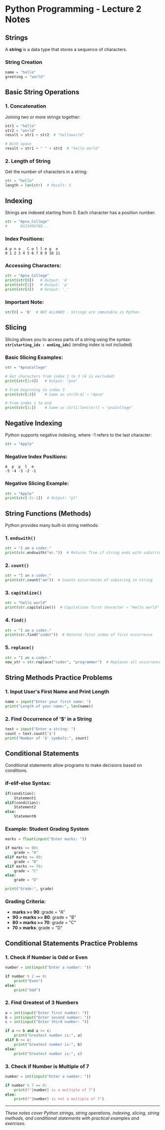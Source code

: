 # Python Programming - Lecture 2 Notes

## Strings

A **string** is a data type that stores a sequence of characters.

### String Creation
```python
name = "hello"
greeting = "world"
```

## Basic String Operations

### 1. Concatenation
Joining two or more strings together:

```python
str1 = "hello"
str2 = "world"
result = str1 + str2  # "helloworld"

# With space
result = str1 + " " + str2  # "hello world"
```

### 2. Length of String
Get the number of characters in a string:

```python
str = "hello"
length = len(str)  # Result: 5
```

## Indexing

Strings are indexed starting from 0. Each character has a position number.

```python
str = "Apna_College"
#      0123456789...
```

### Index Positions:
```
A p n a _ C o l l e g  e
0 1 2 3 4 5 6 7 8 9 10 11
```

### Accessing Characters:
```python
str = "Apna_College"
print(str[0])   # Output: 'A'
print(str[1])   # Output: 'p'
print(str[4])   # Output: '_'
```

### Important Note:
```python
str[0] = 'B'  # NOT ALLOWED - Strings are immutable in Python
```

## Slicing

Slicing allows you to access parts of a string using the syntax:
**`str[starting_idx : ending_idx]`** (ending index is not included)

### Basic Slicing Examples:
```python
str = "ApnaCollege"

# Get characters from index 1 to 3 (4 is excluded)
print(str[1:4])   # Output: "pna"

# From beginning to index 3
print(str[:4])    # Same as str[0:4] → "Apna"

# From index 1 to end
print(str[1:])    # Same as str[1:len(str)] → "pnaCollege"
```

## Negative Indexing

Python supports negative indexing, where -1 refers to the last character:

```python
str = "Apple"
```

### Negative Index Positions:
```
A  p  p  l  e
-5 -4 -3 -2 -1
```

### Negative Slicing Example:
```python
str = "Apple"
print(str[-3:-1])  # Output: "pl"
```

## String Functions (Methods)

Python provides many built-in string methods:

### 1. `endswith()`
```python
str = "I am a coder."
print(str.endswith("er."))  # Returns True if string ends with substring
```

### 2. `count()`
```python
str = "I am a coder."
print(str.count("am"))  # Counts occurrences of substring in string
```

### 3. `capitalize()`
```python
str = "hello world"
print(str.capitalize())  # Capitalizes first character → "Hello world"
```

### 4. `find()`
```python
str = "I am a coder."
print(str.find("coder"))  # Returns first index of first occurrence
```

### 5. `replace()`
```python
str = "I am a coder."
new_str = str.replace("coder", "programmer")  # Replaces all occurrences
```

## String Methods Practice Problems

### 1. Input User's First Name and Print Length
```python
name = input("Enter your first name: ")
print("Length of your name:", len(name))
```

### 2. Find Occurrence of '$' in a String
```python
text = input("Enter a string: ")
count = text.count('$')
print("Number of '$' symbols:", count)
```

## Conditional Statements

Conditional statements allow programs to make decisions based on conditions.

### if-elif-else Syntax:
```python
if(condition):
    Statement1
elif(condition):
    Statement2
else:
    StatementN
```

### Example: Student Grading System
```python
marks = float(input("Enter marks: "))

if marks >= 90:
    grade = "A"
elif marks >= 80:
    grade = "B"
elif marks >= 70:
    grade = "C"
else:
    grade = "D"

print("Grade:", grade)
```

### Grading Criteria:
- **marks >= 90**: grade = "A"
- **90 > marks >= 80**: grade = "B"
- **80 > marks >= 70**: grade = "C"
- **70 > marks**: grade = "D"

## Conditional Statements Practice Problems

### 1. Check if Number is Odd or Even
```python
number = int(input("Enter a number: "))

if number % 2 == 0:
    print("Even")
else:
    print("Odd")
```

### 2. Find Greatest of 3 Numbers
```python
a = int(input("Enter first number: "))
b = int(input("Enter second number: "))
c = int(input("Enter third number: "))

if a >= b and a >= c:
    print("Greatest number is:", a)
elif b >= c:
    print("Greatest number is:", b)
else:
    print("Greatest number is:", c)
```

### 3. Check if Number is Multiple of 7
```python
number = int(input("Enter a number: "))

if number % 7 == 0:
    print(f"{number} is a multiple of 7")
else:
    print(f"{number} is not a multiple of 7")
```

---

*These notes cover Python strings, string operations, indexing, slicing, string methods, and conditional statements with practical examples and exercises.*
